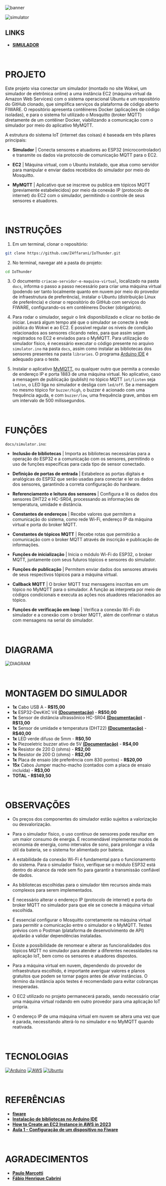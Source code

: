 ![banner](./assets/banner.png)

![simulator](./assets/simulator.png)

## LINKS
- **[SIMULADOR](https://wokwi.com/projects/411876289650649089)**

<br>

# PROJETO
Este projeto visa conectar um simulador (montado no site Wokwi, um simulador de eletrônica online) a uma instância EC2 (máquina virtual da Amazon Web Services) com o sistema operacional Ubuntu e um repositório do GitHub clonado, que simplifica serviços da plataforma de código aberto FIWARE. O repositório apresenta contêineres Docker (aplicações de código isoladas), e para o sistema foi utilizado o Mosquitto (broker MQTT) diretamente de um contêiner Docker, viabilizando a comunicação com o simulador por meio do aplicativo MyMQTT.

A estrutura do sistema IoT (internet das coisas) é baseada em três pilares principais:

- **Simulador** | Conecta sensores e atuadores ao ESP32 (microcontrolador) e transmite os dados via protocolo de comunicação MQTT para o EC2.

- **EC2** | Máquina virtual, com o Ubuntu instalado, que atua como servidor para manipular e enviar dados recebidos do simulador por meio do Mosquitto.

- **MyMQTT** | Aplicativo que se inscreve ou publica em tópicos MQTT (previamente estabelecidos) por meio da conexão IP (protocolo de internet) do EC2 com o simulador, permitindo o controle de seus sensores e atuadores.

<br>

# INSTRUÇÕES
1. Em um terminal, clonar o repositório:
```bash
git clone https://github.com/Z4ffarani/IoThunder.git
```

2. No terminal, navegar até a pasta do projeto:
```bash
cd IoThunder
```

3. O documento `criacao-servidor-e-maquina-virtual`, localizado na pasta `docs`, informa o passo a passo necessário para criar uma máquina virtual (podendo ser tanto localmente quanto em nuvem por meio do provedor de infraestrutura de preferência), instalar o Ubuntu (distribuição Linux de preferência) e clonar o repositório do GitHub com serviços do FIWARE, configurando-os em contêineres Docker (obrigatório).

4. Para rodar o simulador, seguir o link disponibilizado e clicar no botão de iniciar. Levará algum tempo até que o simulador se conecte à rede pública do Wokwi e ao EC2. É possível regular os níveis de condição relacionados aos sensores clicando neles, para que assim sejam registrados no EC2 e enviados para o MyMQTT. Para utilização do simulador físico, é necessário executar o código presente no arquivo `simulator.ino` na pasta `docs`, assim como instalar as bibliotecas dos sensores presentes na pasta `libraries`. O programa [Arduino IDE](https://www.arduino.cc/en/software) é adequado para o teste.

5. Instalar o aplicativo [MyMQTT](https://mymqtt.app/en), ou qualquer outro que permita a conexão de endereço IP e porta 1883 de uma máquina virtual. No aplicativo, caso a mensagem de publicação (publish) no tópico MQTT `iot/listen` seja `led/on`, o LED liga no simulador e desliga com `led/off`. Se a mensagem no mesmo tópico for `buzzer/high`, o buzzer é acionado com uma frequência aguda, e com `buzzer/low`, uma frequência grave, ambas em um intervalo de 500 milissegundos.

<br>

# FUNÇÕES
`docs/simulator.ino`:
- **Inclusão de bibliotecas** | Importa as bibliotecas necessárias para a operação do ESP32 e a comunicação com os sensores, permitindo o uso de funções específicas para cada tipo de sensor conectado.

- **Definição de portas de entrada** | Estabelece as portas digitais e analógicas do ESP32 que serão usadas para conectar e ler os dados dos sensores, garantindo a correta configuração do hardware.

- **Referenciamento e leitura dos sensores** | Configura e lê os dados dos sensores DHT22 e HC-SR04, processando as informações de temperatura, umidade e distância.

- **Constantes de endereços** | Recebe valores que permitem a comunicação do sistema, como rede Wi-Fi, endereço IP da máquina virtual e porta do broker MQTT.

- **Constantes de tópicos MQTT** | Recebe rotas que permitirão a comunicação com o broker MQTT através de inscrição e publicação de informações.

- **Funções de inicialização** | Inicia o módulo Wi-Fi do ESP32, o broker MQTT, juntamente com seus futuros tópicos e sensores do simulador.

- **Funções de publicação** | Permitem enviar dados dos sensores através de seus respectivos tópicos para a máquina virtual.

- **Callback MQTT** | O broker MQTT traz mensagens inscritas em um tópico no MyMQTT para o simulador. A função as interpreta por meio de códigos condicionais e executa as ações nos atuadores relacionados ao tópico.

- **Funções de verificação em loop** | Verifica a conexão Wi-Fi do simulador e a conexão com o broker MQTT, além de confirmar o status com mensagens na serial do simulador.

<br>

# DIAGRAMA
![DIAGRAM](./assets/diagram.png)

<br>

# MONTAGEM DO SIMULADOR
- **1x** Cabo USB A - **R$15,00**
- **1x** ESP32-DevKitC V4 [**(Documentação)**](https://docs.espressif.com/projects/arduino-esp32/en/latest/) - **R$50,00**
- **1x** Sensor de distância ultrassônico HC-SR04 [**(Documentação)**](https://web.eece.maine.edu/zhu/book/lab/HC-SR04%20User%20Manual.pdf) - **R$13,00**
- **1x** Sensor de umidade e temperatura (DHT22) [**(Documentação)**](https://www.mouser.com/datasheet/2/737/dht-932870.pdf?srsltid=AfmBOorSkF-0gQ-mg5eU7CV1wMu6Tfkj42UYvsNNHSDjhMDF8vXLC82A) - **R$40,00**
- **1x** LED verde difuso de 5mm - **R$0,50**
- **1x** Piezoeletric buzzer ativo de 5V [**(Documentação)**](https://wiki-content.arduino.cc/documents/datasheets/PIEZO-PKM22EPPH4001-BO.pdf) - **R$4,00**
- **1x** Resistor de 220 Ω (ohms) - **R$2,00**
- **1x** Resistor de 200 Ω (ohms) - **R$2,00**
- **1x** Placa de ensaio (de preferência com 830 pontos) - **R$20,00**
- **15x** Cabos Jumper macho-macho (contados com a placa de ensaio incluída) - **R$3,00**
- **TOTAL - R$149,50**

<br>

# OBSERVAÇÕES 
- Os preços dos componentes do simulador estão sujeitos a valorização ou desvalorização.

- Para o simulador físico, o uso contínuo de sensores pode resultar em um maior consumo de energia. É recomendável implementar modos de economia de energia, como intervalos de sono, para prolongar a vida útil da bateria, se o sistema for alimentado por bateria.

- A estabilidade da conexão Wi-Fi é fundamental para o funcionamento do sistema. Para o simulador físico, verifique se o módulo ESP32 está dentro do alcance da rede sem fio para garantir a transmissão confiável de dados.

- As bibliotecas escolhidas para o simulador têm recursos ainda mais complexos para serem implementados.

- É necessário alterar o endereço IP (protocolo de internet) e porta do broker MQTT no simulador para que ele se conecte à máquina virtual escolhida.

- É essencial configurar o Mosquitto corretamente na máquina virtual para permitir a comunicação entre o simulador e o MyMQTT. Testes prévios com o Postman (plataforma de desenvolvimento de API) ajudarão a validar dependências instaladas.

- Existe a possibilidade de renomear e alterar as funcionalidades dos tópicos MQTT no simulador para atender a diferentes necessidades na aplicação IoT, bem como os sensores e atuadores dispostos.

- Para a máquina virtual em nuvem, dependendo do provedor de infraestrutura escolhido, é importante averiguar valores e planos gratuitos que podem se tornar pagos antes de ativar instâncias. O término da instância após testes é recomendado para evitar cobranças inesperadas.

- O EC2 utilizado no projeto permanecerá parado, sendo necessário criar uma máquina virtual rodando em outro provedor para uma aplicação IoT própria.

- O endereço IP de uma máquina virtual em nuvem se altera uma vez que é parada, necessitando alterá-lo no simulador e no MyMQTT quando reativada.

<br>

# TECNOLOGIAS
[![Arduino](https://img.shields.io/badge/-Arduino-00979D?style=for-the-badge&logo=Arduino&logoColor=white)](https://www.arduino.cc/en/software)
[![AWS](https://img.shields.io/badge/AWS-%23FF9900.svg?style=for-the-badge&logo=amazon-aws&logoColor=white)](https://aws.amazon.com)
[![Ubuntu](https://img.shields.io/badge/Ubuntu-E95420?style=for-the-badge&logo=ubuntu&logoColor=white)](https://ubuntu.com)

<br>

# REFERÊNCIAS
- **[fiware](https://github.com/fabiocabrini/fiware)**
- **[Instalação de bibliotecas no Arduino IDE](https://docs.arduino.cc/software/ide-v1/tutorials/installing-libraries/)**
- **[How to Create an EC2 Instance in AWS in 2023](https://www.youtube.com/watch?v=0Gz-PUnEUF0&t=526s)**
- **[Aula 1 - Configuração de um dispositivo no Fiware](https://www.youtube.com/watch?v=8oHkAlXdWo8)**

<br>

# AGRADECIMENTOS
- **[Paulo Marcotti](https://www.youtube.com/@pmarcotti)**
- **[Fábio Henrique Cabrini](https://github.com/fabiocabrini)**
